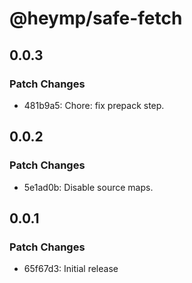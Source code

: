 # @heymp/safe-fetch

## 0.0.3

### Patch Changes

- 481b9a5: Chore: fix prepack step.

## 0.0.2

### Patch Changes

- 5e1ad0b: Disable source maps.

## 0.0.1

### Patch Changes

- 65f67d3: Initial release
